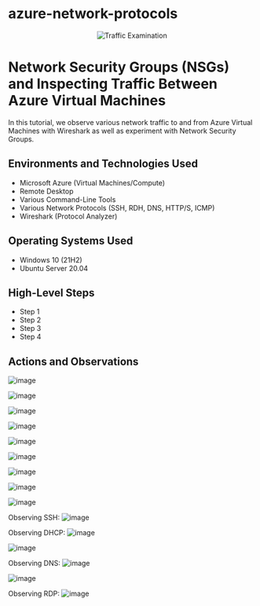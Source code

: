 # azure-network-protocols
<p align="center">
<img src="https://i.imgur.com/Ua7udoS.png" alt="Traffic Examination"/>
</p>

<h1>Network Security Groups (NSGs) and Inspecting Traffic Between Azure Virtual Machines</h1>
In this tutorial, we observe various network traffic to and from Azure Virtual Machines with Wireshark as well as experiment with Network Security Groups. <br />



<h2>Environments and Technologies Used</h2>

- Microsoft Azure (Virtual Machines/Compute)
- Remote Desktop
- Various Command-Line Tools
- Various Network Protocols (SSH, RDH, DNS, HTTP/S, ICMP)
- Wireshark (Protocol Analyzer)

<h2>Operating Systems Used </h2>

- Windows 10 (21H2)
- Ubuntu Server 20.04

<h2>High-Level Steps</h2>

- Step 1
- Step 2
- Step 3
- Step 4

<h2>Actions and Observations</h2>


![image](https://github.com/mroesberry988/azure-network-protocols/assets/134666751/ebe6fcd8-6148-499f-b079-852ae5f2f119)


![image](https://github.com/mroesberry988/azure-network-protocols/assets/134666751/edf2c9fc-c004-4479-a234-37df62c32104)

![image](https://github.com/mroesberry988/azure-network-protocols/assets/134666751/3927e300-8dac-4d9e-831d-ef29cd7e58a4)


![image](https://github.com/mroesberry988/azure-network-protocols/assets/134666751/c409ea70-b37b-488b-b305-8784e31ff1a2)

![image](https://github.com/mroesberry988/azure-network-protocols/assets/134666751/b8dd14f7-abdb-4408-8e62-8b8beb04d547)


![image](https://github.com/mroesberry988/azure-network-protocols/assets/134666751/ab06a9a4-7be1-4b20-81ae-e9d2fa783083)

![image](https://github.com/mroesberry988/azure-network-protocols/assets/134666751/d988f467-ff7e-4a4c-b52a-6e677c45c2ce)

![image](https://github.com/mroesberry988/azure-network-protocols/assets/134666751/f66a50ab-bfd5-4b2e-8ec7-ee86d36b5ec1)


![image](https://github.com/mroesberry988/azure-network-protocols/assets/134666751/09a86497-ad40-42cb-995a-6bfa8f144105)

Observing SSH:
![image](https://github.com/mroesberry988/azure-network-protocols/assets/134666751/1810ae20-6a65-434b-a9c9-f10ff522a172)

Observing DHCP:
![image](https://github.com/mroesberry988/azure-network-protocols/assets/134666751/f40284a2-7254-4b79-ba0a-582f682767f2)

![image](https://github.com/mroesberry988/azure-network-protocols/assets/134666751/477ae1e6-9ac2-4325-a78d-83cd1aefe6e6)

Observing DNS:
![image](https://github.com/mroesberry988/azure-network-protocols/assets/134666751/f982281a-9908-4ddd-b28c-ba4fb8d8c81d)

![image](https://github.com/mroesberry988/azure-network-protocols/assets/134666751/f76a9aaa-043f-4496-93be-730c134bea8e)

Observing RDP:
![image](https://github.com/mroesberry988/azure-network-protocols/assets/134666751/f63bffb2-f9c8-47eb-8228-9aca6f0a25e7)








